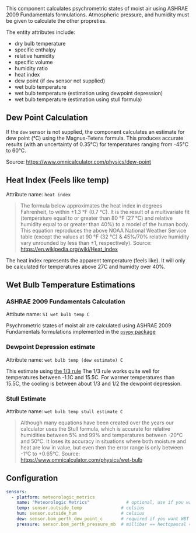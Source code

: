 This component calculates psychrometric states of moist air using ASHRAE 2009 Fundamentals formulations. Atmospheric pressure, and humidity must be given to calculate the other propreties.

The entity attributes include:

* dry bulb temperature
* specific enthalpy
* relative humidity
* specific volume
* humidity ratio
* heat index
* dew point (if `dew` sensor not supplied)
* wet bulb temperature
* wet bulb temperature (estimation using dewpoint depression)
* wet bulb temperature (estimation using stull formula)

## Dew Point Calculation

If the `dew` sensor is not supplied, the component calculates an estimate for dew point (°C) using the Magnus-Tetens formula. This produces accurate results (with an uncertainty of 0.35°C) for temperatures ranging from -45°C to 60°C.

Source: https://www.omnicalculator.com/physics/dew-point

## Heat Index (Feels like temp)
Attribute name: `heat index`

> The formula below approximates the heat index in degrees Fahrenheit, to within ±1.3 °F (0.7 °C). It is the result of a multivariate fit (temperature equal to or greater than 80 °F (27 °C) and relative humidity equal to or greater than 40%) to a model of the human body. This equation reproduces the above NOAA National Weather Service table (except the values at 90 °F (32 °C) & 45%/70% relative humidity vary unrounded by less than ±1, respectively).
Source: https://en.wikipedia.org/wiki/Heat_index

The heat index represents the apparent temperature (feels like). It will only be calculated for temperatures above 27C and humidty over 40%.

## Wet Bulb Temperature Estimations

### ASHRAE 2009 Fundamentals Calculation

Attibute name: `SI wet bulb temp C`

Psychrometric states of moist air are calculated using ASHRAE 2009 Fundamentals formulations implemented in the [`psypy` package](https://pypi.org/project/psypy/)

### Dewpoint Depression estimate

Attribute name: `wet bulb temp (dew estimate) C`

This estimate using [the 1/3 rule](https://www.theweatherprediction.com/habyhints/170/)
The 1/3 rule works quite well for temperatures between -1.1C and 15.5C. For warmer temperatures than 15.5C, the cooling is between about 1/3 and 1/2 the dewpoint depression.

### Stull Estimate
Attribute name: `wet bulb temp stull estimate C`
> Although many equations have been created over the years our calculator uses the Stull formula, which is accurate for relative humidities between 5% and 99% and temperatures between -20°C and 50°C. It loses its accuracy in situations where both moisture and heat are low in value, but even then the error range is only between -1°C to +0.65°C.
Source: https://www.omnicalculator.com/physics/wet-bulb



## Configuration

```yaml
sensors:
  - platform: meteorologic_metrics
    name: "Meteorologic Metrics"              # optional, use if you want to use mulitple instances
    temp: sensor.outside_temp               # celsius
    hum: sensor.outside_hum                 # celsius
    dew: sensor.bom_perth_dew_point_c       # required if you want WBT estimated with dewpoint depression
    pressure: sensor.bom_perth_pressure_mb  # millibar == hectopascal == pascal * 100
```

